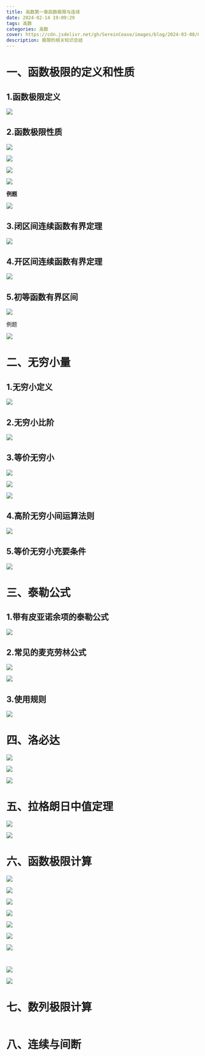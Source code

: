 ```yaml
---
title: 高数第一章函数极限与连续
date: 2024-02-14 19:09:29
tags: 高数
categories: 高数
cover: https://cdn.jsdelivr.net/gh/SereinCease/images/blog/2024-03-08/QQ%E5%9B%BE%E7%89%8720240308211412-774931.jpg
description: 极限的相关知识总结
---
```


# 一、函数极限的定义和性质

## 1.函数极限定义

![](https://cdn.jsdelivr.net/gh/SereinCease/images/blog/2024-03-16/20240316140026-2912de.png)

## 2.函数极限性质

![](https://cdn.jsdelivr.net/gh/SereinCease/images/blog/2024-03-11/image-20240311192413805-81fa12.png)

![](https://cdn.jsdelivr.net/gh/SereinCease/images/blog/2024-03-11/image-20240311193238160-ed046b.png)

![](https://cdn.jsdelivr.net/gh/SereinCease/images/blog/2024-03-11/image-20240311193932754-48a705.png)

![](https://cdn.jsdelivr.net/gh/SereinCease/images/blog/2024-03-11/image-20240308142309553-43b230.png)

**例题**

![](https://cdn.jsdelivr.net/gh/SereinCease/images/blog/2024-03-11/image-20240311193343414-dce808.png)

## 3.闭区间连续函数有界定理

![](https://cdn.jsdelivr.net/gh/SereinCease/images/blog/2024-03-11/image-20240311194447760-1f855f.png)

## 4.开区间连续函数有界定理

![](https://cdn.jsdelivr.net/gh/SereinCease/images/blog/2024-03-11/image-20240311195211764-5afc80.png)

## 5.初等函数有界区间

![](https://cdn.jsdelivr.net/gh/SereinCease/images/blog/2024-03-11/image-20240311200315955-fa5f4c.png)

例题

![](https://cdn.jsdelivr.net/gh/SereinCease/images/blog/2024-03-11/image-20240311195413356-eb336b.png)

# 二、无穷小量

## 1.无穷小定义

![](https://cdn.jsdelivr.net/gh/SereinCease/images/blog/2024-03-11/image-20240308142339513-9061dd.png)

## 2.无穷小比阶

![](https://cdn.jsdelivr.net/gh/SereinCease/images/blog/2024-03-11/image-20240308144243447-f39bf4.png)

## 3.等价无穷小

![](https://cdn.jsdelivr.net/gh/SereinCease/images/blog/2024-03-11/image-20240308144300747-d7d7f2.png)

![](https://cdn.jsdelivr.net/gh/SereinCease/images/blog/2024-03-11/image-20240308144323181-b29969.png)

![](https://cdn.jsdelivr.net/gh/SereinCease/images/blog/2024-03-18/20240318174009-cbf200.png)

## 4.高阶无穷小间运算法则

![](https://cdn.jsdelivr.net/gh/SereinCease/images/blog/2024-03-11/image-20240308144338513-08e34e.png)

## 5.等价无穷小充要条件

![](https://cdn.jsdelivr.net/gh/SereinCease/images/blog/2024-03-11/image-20240308144352952-71d6f8.png)

# 三、泰勒公式

## 1.带有皮亚诺余项的泰勒公式

![](https://cdn.jsdelivr.net/gh/SereinCease/images/blog/2024-03-18/20240318181904-520d82.png)

## 2.常见的麦克劳林公式

![](https://cdn.jsdelivr.net/gh/SereinCease/images/blog/2024-03-18/20240318181426-e06fc2.png)

![](https://cdn.jsdelivr.net/gh/SereinCease/images/blog/2024-03-18/20240318181502-03dbc6.png)

## 3.使用规则

![](https://cdn.jsdelivr.net/gh/SereinCease/images/blog/2024-03-18/20240318181551-583a7f.png)

# 四、洛必达

![](https://cdn.jsdelivr.net/gh/SereinCease/images/blog/2024-03-22/20240322092738-051fec.png)

![](https://cdn.jsdelivr.net/gh/SereinCease/images/blog/2024-03-22/20240322092805-698871.png)

![](https://cdn.jsdelivr.net/gh/SereinCease/images/blog/2024-03-22/20240322092828-b34711.png)

# 五、拉格朗日中值定理

![](https://cdn.jsdelivr.net/gh/SereinCease/images/blog/2024-03-22/20240322092932-8f1cf7.png)

![](https://cdn.jsdelivr.net/gh/SereinCease/images/blog/2024-03-22/20240322093006-7c9e79.png)

# 六、函数极限计算

![](https://cdn.jsdelivr.net/gh/SereinCease/images/blog/2024-03-22/20240322092843-7f7c95.png)

![](https://cdn.jsdelivr.net/gh/SereinCease/images/blog/2024-03-26/20240326132546-938584.png)

![](https://cdn.jsdelivr.net/gh/SereinCease/images/blog/2024-03-26/20240326132624-123f49.png)

![](https://cdn.jsdelivr.net/gh/SereinCease/images/blog/2024-03-26/20240326132833-c1f1c5.png)

![](https://cdn.jsdelivr.net/gh/SereinCease/images/blog/2024-03-26/20240326133329-90212c.png)

![](https://cdn.jsdelivr.net/gh/SereinCease/images/blog/2024-03-26/20240326133717-7f8e64.png)

![](https://cdn.jsdelivr.net/gh/SereinCease/images/blog/2024-03-26/20240326134002-55cb33.png)

![]()

![]()

![](https://cdn.jsdelivr.net/gh/SereinCease/images/blog/2024-03-26/20240326133416-81bc45.png)

![](https://cdn.jsdelivr.net/gh/SereinCease/images/blog/2024-03-26/20240326133256-9d1c77.png)

# 七、数列极限计算

![]()

# 八、连续与间断
